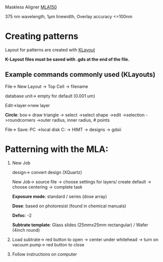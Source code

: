 Maskless Aligner [MLA150](https://heidelberg-instruments.com/product/mla150/) 

375 nm wavelength, 1µm linewidth, Overlay accuracy <=100nm

# Creating patterns
Layout for patterns are created with [KLayout](https://www.klayout.de/)

**K-Layout files must be saved with .gds at the end of the file.**

## Example commands commonly used (KLayouts)

File-> New Layout -> Top Cell -> filename
  
database unit-> empty for default (0.001 um)
  
Edit->layer->new layer 
  
**Circle**: box-> draw triangle -> select ->select shape ->edit ->selection ->roundcorners ->outer radius, inner radius, # points
  
File-> Save: PC ->local disk C: -> HIMT -> designs -> gdsii
  
  
# Patterning with the MLA: 

1) New Job

   design-> convert design (XQuartz)
   
   New Job-> source file -> choose settings for layers/ create default -> choose centering -> complete task

   **Exposure mode**: standard / series (dose array)

   **Dose**: based on photoresist (found in chemical manuals)

   **Defoc**: -2

   **Subtrate template**: Glass slides (25mmx25mm rectangular) / Wafer (4inch round)

2) Load subtrate-> red button to open -> center under whitehead -> turn on vacuum pump-> red button to close

3) Follow instructions on computer
